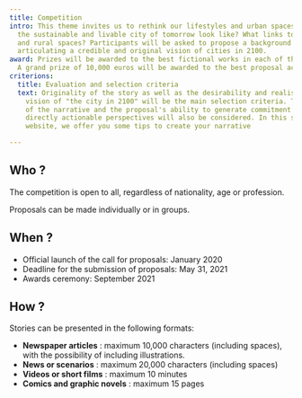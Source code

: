 ```yaml
---
title: Competition
intro: This theme invites us to rethink our lifestyles and urban spaces. What would
  the sustainable and livable city of tomorrow look like? What links to territories
  and rural spaces? Participants will be asked to propose a background for their story
  articulating a credible and original vision of cities in 2100.
award: Prizes will be awarded to the best fictional works in each of the four categories.
  A grand prize of 10,000 euros will be awarded to the best proposal accross all categories.
criterions:
  title: Evaluation and selection criteria
  text: Originality of the story as well as the desirability and realism of the proposed
    vision of "the city in 2100" will be the main selection criteria. The quality
    of the narrative and the proposal's ability to generate commitment and to provide
    directly actionable perspectives will also be considered. In this section of the
    website, we offer you some tips to create your narrative

---
```

## Who ?

The competition is open to all, regardless of nationality, age or profession.

Proposals can be made individually or in groups.


## When ?

* Official launch of the call for proposals: January 2020
* Deadline for the submission of proposals: May 31, 2021
* Awards ceremony: September 2021


## How ?

Stories can be presented in the following formats:

* **Newspaper articles** : maximum 10,000 characters (including spaces), with the possibility of including illustrations.
* **News or scenarios** : maximum 20,000 characters (including spaces) 
* **Videos or short films** : maximum 10 minutes
* **Comics and graphic novels** : maximum 15 pages